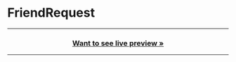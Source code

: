 # FriendRequest

<hr/>
<h3 align="center"><a href="https://vipulhere.github.io/FriendRequest/"><strong>Want to see live preview »</strong></a></h3>
<hr/>
<br/>
